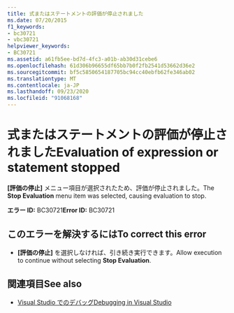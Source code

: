 ```yaml
---
title: 式またはステートメントの評価が停止されました
ms.date: 07/20/2015
f1_keywords:
- bc30721
- vbc30721
helpviewer_keywords:
- BC30721
ms.assetid: a61fb5ee-bd7d-4fc3-a01b-ab30d31cebe6
ms.openlocfilehash: 61d306b96655df65bb7b0f2fb2541d53662d36e2
ms.sourcegitcommit: bf5c5850654187705bc94cc40ebfb62fe346ab02
ms.translationtype: MT
ms.contentlocale: ja-JP
ms.lasthandoff: 09/23/2020
ms.locfileid: "91068168"
---
```

# <a name="evaluation-of-expression-or-statement-stopped"></a><span data-ttu-id="b98bd-102">式またはステートメントの評価が停止されました</span><span class="sxs-lookup"><span data-stu-id="b98bd-102">Evaluation of expression or statement stopped</span></span>

<span data-ttu-id="b98bd-103">**[評価の停止]** メニュー項目が選択されたため、評価が停止されました。</span><span class="sxs-lookup"><span data-stu-id="b98bd-103">The **Stop Evaluation** menu item was selected, causing evaluation to stop.</span></span>  
  
 <span data-ttu-id="b98bd-104">**エラー ID:** BC30721</span><span class="sxs-lookup"><span data-stu-id="b98bd-104">**Error ID:** BC30721</span></span>  
  
## <a name="to-correct-this-error"></a><span data-ttu-id="b98bd-105">このエラーを解決するには</span><span class="sxs-lookup"><span data-stu-id="b98bd-105">To correct this error</span></span>  
  
- <span data-ttu-id="b98bd-106">**[評価の停止]** を選択しなければ、引き続き実行できます。</span><span class="sxs-lookup"><span data-stu-id="b98bd-106">Allow execution to continue without selecting **Stop Evaluation**.</span></span>  
  
## <a name="see-also"></a><span data-ttu-id="b98bd-107">関連項目</span><span class="sxs-lookup"><span data-stu-id="b98bd-107">See also</span></span>

- [<span data-ttu-id="b98bd-108">Visual Studio でのデバッグ</span><span class="sxs-lookup"><span data-stu-id="b98bd-108">Debugging in Visual Studio</span></span>](/visualstudio/debugger/debugger-feature-tour)
